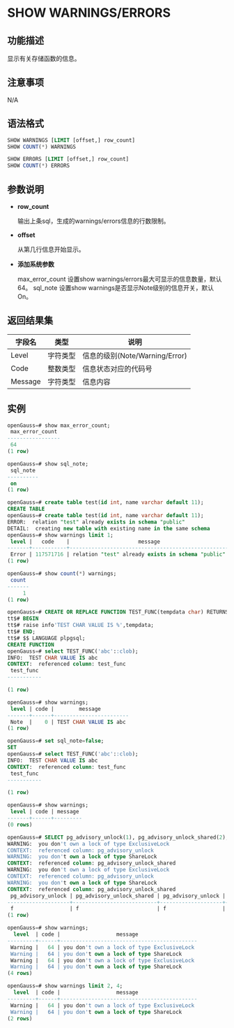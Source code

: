 # SHOW WARNINGS/ERRORS

## 功能描述

显示有关存储函数的信息。

## 注意事项

N/A

## 语法格式

```sql
SHOW WARNINGS [LIMIT [offset,] row_count]
SHOW COUNT(*) WARNINGS

SHOW ERRORS [LIMIT [offset,] row_count]
SHOW COUNT(*) ERRORS
```

## 参数说明

- **row_count**

  输出上条sql，生成的warnings/errors信息的行数限制。

- **offset**

  从第几行信息开始显示。

- **添加系统参数**

  max_error_count            设置show warnings/errors最大可显示的信息数量，默认64。
  sql_note                   设置show warnings是否显示Note级别的信息开关，默认On。

## 返回结果集

| 字段名               | 类型                     | 说明                             |
| -------------------- | ----------------------- | -------------------------------- |
| Level                | 字符类型                 | 信息的级别(Note/Warning/Error)    |
| Code                 | 整数类型                 | 信息状态对应的代码号               |
| Message              | 字符类型                 | 信息内容                          |

## 实例

```sql
openGauss=# show max_error_count;
 max_error_count
-----------------
 64
(1 row)

openGauss=# show sql_note;
 sql_note
----------
 on
(1 row)

openGauss=# create table test(id int, name varchar default 11);
CREATE TABLE
openGauss=# create table test(id int, name varchar default 11);
ERROR:  relation "test" already exists in schema "public"
DETAIL:  creating new table with existing name in the same schema
openGauss=# show warnings limit 1;
 level |   code    |                      message
-------+-----------+---------------------------------------------------
 Error | 117571716 | relation "test" already exists in schema "public"
(1 row)

openGauss=# show count(*) warnings;
 count
-------
     1
(1 row)

openGauss=# CREATE OR REPLACE FUNCTION TEST_FUNC(tempdata char) RETURNS VOID AS $$
tt$# BEGIN
tt$# raise info'TEST CHAR VALUE IS %',tempdata;
tt$# END;
tt$# $$ LANGUAGE plpgsql;
CREATE FUNCTION
openGauss=# select TEST_FUNC('abc'::clob);
INFO:  TEST CHAR VALUE IS abc
CONTEXT:  referenced column: test_func
 test_func
-----------

(1 row)

openGauss=# show warnings;
 level | code |        message
-------+------+------------------------
 Note  |    0 | TEST CHAR VALUE IS abc
(1 row)

openGauss=# set sql_note=false;
SET
openGauss=# select TEST_FUNC('abc'::clob);
INFO:  TEST CHAR VALUE IS abc
CONTEXT:  referenced column: test_func
 test_func
-----------

(1 row)

openGauss=# show warnings;
 level | code | message
-------+------+---------
(0 rows)

openGauss=# SELECT pg_advisory_unlock(1), pg_advisory_unlock_shared(2), pg_advisory_unlock(1, 1), pg_advisory_unlock_shared(2, 2);
WARNING:  you don't own a lock of type ExclusiveLock
CONTEXT:  referenced column: pg_advisory_unlock
WARNING:  you don't own a lock of type ShareLock
CONTEXT:  referenced column: pg_advisory_unlock_shared
WARNING:  you don't own a lock of type ExclusiveLock
CONTEXT:  referenced column: pg_advisory_unlock
WARNING:  you don't own a lock of type ShareLock
CONTEXT:  referenced column: pg_advisory_unlock_shared
 pg_advisory_unlock | pg_advisory_unlock_shared | pg_advisory_unlock | pg_advisory_unlock_shared
--------------------+---------------------------+--------------------+---------------------------
 f                  | f                         | f                  | f
(1 row)

openGauss=# show warnings;
  level  | code |                  message
---------+------+--------------------------------------------
 Warning |   64 | you don't own a lock of type ExclusiveLock
 Warning |   64 | you don't own a lock of type ShareLock
 Warning |   64 | you don't own a lock of type ExclusiveLock
 Warning |   64 | you don't own a lock of type ShareLock
(4 rows)

openGauss=# show warnings limit 2, 4;
  level  | code |                  message
---------+------+--------------------------------------------
 Warning |   64 | you don't own a lock of type ExclusiveLock
 Warning |   64 | you don't own a lock of type ShareLock
(2 rows)

```